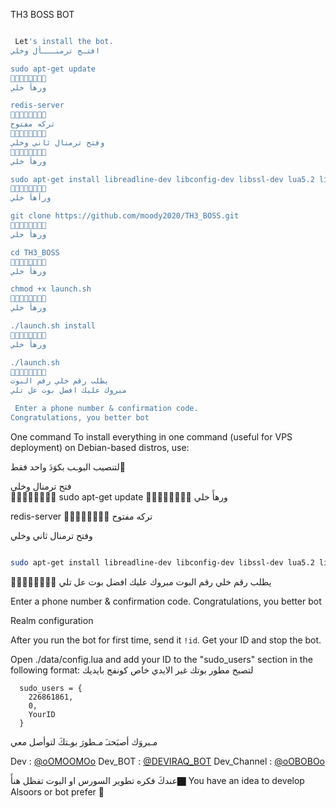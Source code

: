   TH3 BOSS BOT



```sh

 Let's install the bot.
افتـح ترمنـــأل وخلي   

sudo apt-get update 
🔸➖🔹➖🔸➖🔹➖
ورهأَ خلي  

redis-server
🔸➖🔹➖🔸➖🔹➖
تركه مفتوح    
🔸➖🔹➖🔸➖🔹➖
وفتح ترمنال ثاني وخلي    
🔸➖🔹➖🔸➖🔹➖
ورهأ خلي    

sudo apt-get install libreadline-dev libconfig-dev libssl-dev lua5.2 liblua5.2-dev libevent-dev libjansson* libpython-dev make unzip git redis-server g++ -y --force-yes
🔸➖🔹➖🔸➖🔹➖
ورأهأَ خلي  

git clone https://github.com/moody2020/TH3_BOSS.git
🔸➖🔹➖🔸➖🔹➖
ورهأ خلي    

cd TH3_BOSS
🔸➖🔹➖🔸➖🔹➖
ورهأَ خلي 

chmod +x launch.sh
🔸➖🔹➖🔸➖🔹➖
ورهأَ خلي 

./launch.sh install
🔸➖🔹➖🔸➖🔹➖
ورهأَ خلي  

./launch.sh 
🔸➖🔹➖🔸➖🔹➖
يطلب رقم خلي رقم البوت 
مبروك عليك افضل بوت عل تلي 

 Enter a phone number & confirmation code.
Congratulations, you better bot
```
 One command
To install everything in one command (useful for VPS deployment) on Debian-based distros, use:

لتنصيب البوـب بكوَدَ واحد فقط َ   

فتح ترمنال وخلي   
🔸➖🔹➖🔸➖🔹➖
sudo apt-get update 
🔸➖🔹➖🔸➖🔹➖
ورهأَ خلي  

redis-server
🔸➖🔹➖🔸➖🔹➖
تركه مفتوح   

وفتح ترمنال ثاني وخلي  
```sh

sudo apt-get install libreadline-dev libconfig-dev libssl-dev lua5.2 liblua5.2-dev libevent-dev libjansson* libpython-dev make unzip git redis-server g++ -y --force-yes && git clone https://github.com/moody2020/TH3_BOSS.git && cd TH3_BOSS && chmod +x launch.sh && ./launch.sh install && ./launch.sh
```

🔸➖🔹➖🔸➖🔹➖
يطلب رقم خلي رقم البوت 
مبروك عليك افضل بوت عل تلي 

 Enter a phone number & confirmation code.
Congratulations, you better bot

 Realm configuration

After you run the bot for first time, send it `!id`. Get your ID and stop the bot.

Open ./data/config.lua and add your ID to the "sudo_users" section in the following format:
 لتصبح مطور بوتك غير الايدي خاص كونفج بايديك 
```
  sudo_users = {
    226861861,
    0,
    YourID
  }
```
 مـبروَك أصبَحتـَ مـطورَ بوـتكَ لتوأصل معي 

Dev :   [@oOMOOMOo](https://telegram.me/oOMOOMOo)
Dev_BOT :  [@DEVIRAQ_BOT](https://telegram.me/DEVIRAQ_BOT)
Dev_Channel :  [@oOBOBOo](https://telegram.me/oOBOBOo )

عندكَ فكره تطوير السورس او البوت تفظل هنأَ🏿️
You have an idea to develop Alsoors or bot prefer 🏿️
